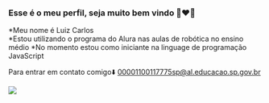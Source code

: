 ###   Esse é o meu perfil, seja muito bem vindo  🖤❤️💛
*Meu nome é Luiz Carlos  
*Estou utilizando o programa do Alura nas aulas de robótica no ensino médio 
*No momento estou como iniciante na linguage de programação JavaScript

Para entrar em contato comigo⬇️
00001100117775sp@al.educacao.sp.gov.br 

![](https://tenor.com/jlJaMMKQ7wG.gif)
 

